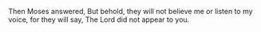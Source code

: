Then Moses answered, But behold, they will not believe me or listen to my voice, for they will say, The Lord did not appear to you.
